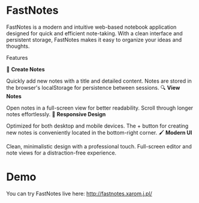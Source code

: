 # FastNotes
FastNotes is a modern and intuitive web-based notebook application designed for quick and efficient note-taking. 
With a clean interface and persistent storage, FastNotes makes it easy to organize your ideas and thoughts.

Features

📝 **Create Notes**

Quickly add new notes with a title and detailed content.
Notes are stored in the browser's localStorage for persistence between sessions.
🔍 **View Notes**

Open notes in a full-screen view for better readability.
Scroll through longer notes effortlessly.
📱 **Responsive Design**

Optimized for both desktop and mobile devices.
The + button for creating new notes is conveniently located in the bottom-right corner.
🖌️ **Modern UI**

Clean, minimalistic design with a professional touch.
Full-screen editor and note views for a distraction-free experience.

# Demo
You can try FastNotes live here: 
http://fastnotes.xarom.j.pl/
